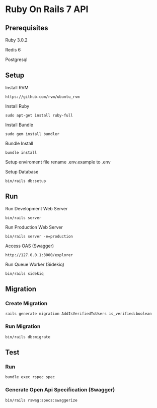 # Ruby On Rails 7 API

## Prerequisites
Ruby 3.0.2

Redis 6

Postgresql

## Setup

Install RVM
```
https://github.com/rvm/ubuntu_rvm
```

Install Ruby
```
sudo apt-get install ruby-full
```

Install Bundle
```
sudo gem install bundler
```

Bundle Install
```
bundle install
```

Setup enviroment file
rename .env.example to .env



Setup Database
```
bin/rails db:setup
```
## Run
Run Development Web Server
```
bin/rails server
```

Run Production Web Server
```
bin/rails server -e=production
```

Access OAS (Swagger)
```
http://127.0.0.1:3000/explorer
```
Run Queue Worker (Sidekiq)
```
bin/rails sidekiq
```

## Migration

### Create Migration
```
rails generate migration AddIsVerifiedToUsers is_verified:boolean
```

### Run Migration
```
bin/rails db:migrate
```

## Test

### Run
```
bundle exec rspec spec

```

### Generate Open Api Specification (Swagger)
```
bin/rails rswag:specs:swaggerize
```
